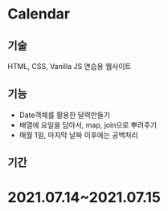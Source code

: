 # Calendar

## 기술
HTML, CSS, Vanilla JS 연습용 웹사이트

## 기능
- Date객체를 활용한 달력만들기
- 배열에 요일을 담아서, map, join으로 뿌려주기
- 매월 1일, 마지막 날짜 이후에는 공백처리

## 기간
2021.07.14~2021.07.15
=======
